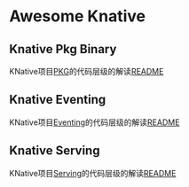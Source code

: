 # Awesome Knative

## Knative Pkg Binary

KNative项目[PKG](https://github.com/knative/pkg)的代码层级的解读[README](./pkg/)

## Knative Eventing

KNative项目[Eventing](https://github.com/knative/eventing)的代码层级的解读[README](./eventing/)

## Knative Serving

KNative项目[Serving](https://github.com/knative/serving)的代码层级的解读[README](./serving/)
